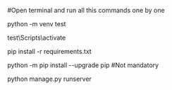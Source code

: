 #Open terminal and run all this commands one by one



python -m venv test

test\Scripts\activate

pip install -r requirements.txt

python -m pip install --upgrade pip   #Not mandatory

python manage.py runserver

